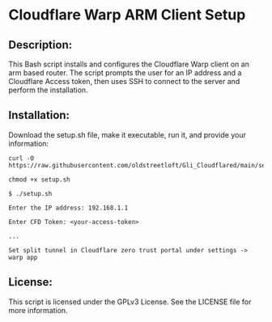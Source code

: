 # Cloudflare Warp ARM Client Setup
## Description:
This Bash script installs and configures the Cloudflare Warp client on an arm based router. The script prompts the user for an IP address and a Cloudflare Access token, then uses SSH to connect to the server and perform the installation.

## Installation:
Download the setup.sh file, make it executable, run it, and provide your information:

```
curl -O https://raw.githubusercontent.com/oldstreetloft/Gli_Cloudflared/main/setup.sh

chmod +x setup.sh

$ ./setup.sh

Enter the IP address: 192.168.1.1

Enter CFD Token: <your-access-token>

...

Set split tunnel in Cloudflare zero trust portal under settings -> warp app
```

## License:
This script is licensed under the GPLv3 License. See the LICENSE file for more information.